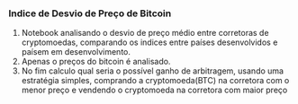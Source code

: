 ### Indice de Desvio de Preço de Bitcoin

1. Notebook analisando o desvio de preço médio entre corretoras de cryptomoedas, comparando os indices entre países desenvolvidos e paísem em desenvolvimento.
2. Apenas o preços do bitcoin é analisado.
3. No fim calculo qual seria o possível ganho de arbitragem, usando uma estratégia simples, comprando a cryptomoeda(BTC) na corretora com o menor preço e vendendo o cryptomoeda na corretora com maior preço
